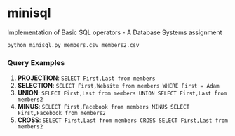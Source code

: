 # minisql

Implementation of Basic SQL operators - A Database Systems assignment

````
python minisql.py members.csv members2.csv
````
### Query Examples

1. **PROJECTION**: ````SELECT First,Last from members````
2. **SELECTION**: ````SELECT First,Website from members WHERE First = Adam````
3. **UNION**: ````SELECT First,Last from members UNION SELECT First,Last from members2````
4. **MINUS**: ````SELECT First,Facebook from members MINUS SELECT First,Facebook from members2````
5. **CROSS**: ````SELECT First,Last from members CROSS SELECT First,Last from members2````

